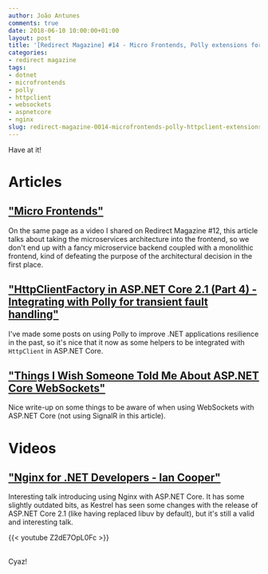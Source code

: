 ```yaml
---
author: João Antunes
comments: true
date: 2018-06-10 10:00:00+01:00
layout: post
title: '[Redirect Magazine] #14 - Micro Frontends, Polly extensions for HttpClient, WebSockets and Nginx'
categories:
- redirect magazine
tags:
- dotnet
- microfrontends
- polly
- httpclient
- websockets
- aspnetcore
- nginx
slug: redirect-magazine-0014-microfrontends-polly-httpclient-extensions-websockets-nginx
---
```


Have at it!

# Articles
## ["Micro Frontends"](https://micro-frontends.org/)
On the same page as a video I shared on Redirect Magazine #12, this article talks about taking the microservices architecture into the frontend, so we don't end up with a fancy microservice backend coupled with a monolithic frontend, kind of defeating the purpose of the architectural decision in the first place.
<br/>
## ["HttpClientFactory in ASP.NET Core 2.1 (Part 4) - Integrating with Polly for transient fault handling"](https://www.stevejgordon.co.uk/httpclientfactory-using-polly-for-transient-fault-handling)
I've made some posts on using Polly to improve .NET applications resilience in the past, so it's nice that it now as some helpers to be integrated with `HttpClient` in ASP.NET Core.
<br/>
## ["Things I Wish Someone Told Me About ASP.NET Core WebSockets"](https://www.codetinkerer.com/2018/06/05/aspnet-core-websockets.html)
Nice write-up on some things to be aware of when using WebSockets with ASP.NET Core (not using SignalR in this article).
<br/>
# Videos
## ["Nginx for .NET Developers - Ian Cooper"](https://youtu.be/Z2dE7OpL0Fc)
Interesting talk introducing using Nginx with ASP.NET Core. It has some slightly outdated bits, as Kestrel has seen some changes with the release of ASP.NET Core 2.1 (like having replaced libuv by default), but it's still a valid and interesting talk.

{{< youtube Z2dE7OpL0Fc >}}

<br/>
Cyaz!